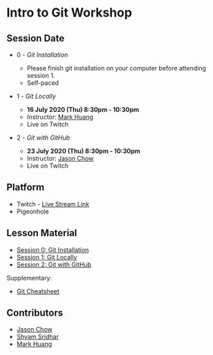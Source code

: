 # Intro to Git Workshop


## Session Date

- 0 - *Git Installation*
    - Please finish git installation on your computer before attending session 1.
    - Self-paced


- 1 - *Git Locally*
    - **16 July 2020 (Thu) 8:30pm - 10:30pm**
    - Instructor: [Mark Huang](https://github.com/MarkHershey)
    - Live on Twitch


- 2 - *Git with GitHub*
    - **23 July 2020 (Thu) 8:30pm - 10:30pm**
    - Instructor: [Jason Chow](https://github.com/slimechips)
    - Live on Twitch

## Platform

- Twitch - [Live Stream Link](https://www.twitch.tv/3dcdsc)
- Pigeonhole

## Lesson Material

- [Session 0: Git Installation](0_Install_Git.md)
- [Session 1: Git Locally](1_Git_Locally.md)
- [Session 2: Git with GitHub](2_Git_With_Github.md)

Supplementary:
- [Git Cheatsheet](Atlassian-Git-Cheatsheet.pdf)

## Contributors

- [Jason Chow](https://github.com/slimechips)
- [Shyam Sridhar](https://github.com/SHSR2001)
- [Mark Huang](https://github.com/MarkHershey)
